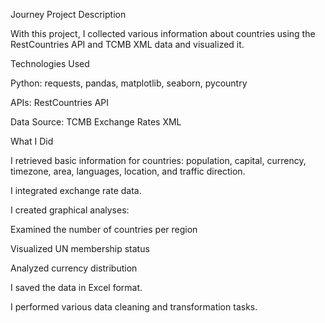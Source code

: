 Journey Project
Description

With this project, I collected various information about countries using the RestCountries API and TCMB XML data and visualized it.

Technologies Used

Python: requests, pandas, matplotlib, seaborn, pycountry

APIs: RestCountries API

Data Source: TCMB Exchange Rates XML

What I Did

I retrieved basic information for countries: population, capital, currency, timezone, area, languages, location, and traffic direction.

I integrated exchange rate data.

I created graphical analyses:

Examined the number of countries per region

Visualized UN membership status

Analyzed currency distribution

I saved the data in Excel format.

I performed various data cleaning and transformation tasks.
